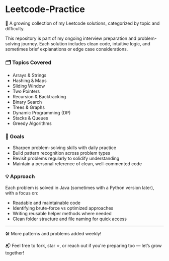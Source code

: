 # Leetcode-Practice

🧠 A growing collection of my Leetcode solutions, categorized by topic and difficulty.

This repository is part of my ongoing interview preparation and problem-solving journey. Each solution includes clean code, intuitive logic, and sometimes brief explanations or edge case considerations.

### 🗂 Topics Covered
- Arrays & Strings
- Hashing & Maps
- Sliding Window
- Two Pointers
- Recursion & Backtracking
- Binary Search
- Trees & Graphs
- Dynamic Programming (DP)
- Stacks & Queues
- Greedy Algorithms

### 📌 Goals
- Sharpen problem-solving skills with daily practice
- Build pattern recognition across problem types
- Revisit problems regularly to solidify understanding
- Maintain a personal reference of clean, well-commented code

### 💡 Approach
Each problem is solved in Java (sometimes with a Python version later), with a focus on:
- Readable and maintainable code
- Identifying brute-force vs optimized approaches
- Writing reusable helper methods where needed
- Clean folder structure and file naming for quick access

---

🛠 More patterns and problems added weekly!

📬 Feel free to fork, star ⭐, or reach out if you're preparing too — let’s grow together!
